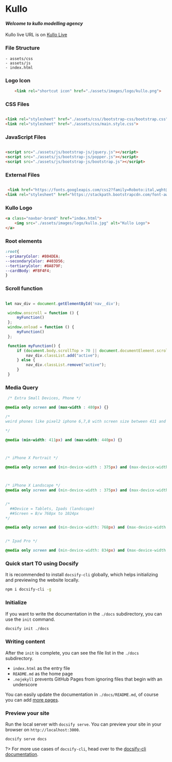 # Kullo
#### _Welcome to kullo modelling agency_

Kullo live URL is on  [Kullo Live](https://hdjerry.github.io/Kullo)

#### 

### File Structure

```file structure
- assets/css
- assets/js
- index.html
```

### 


### Logo Icon

```html
    <link rel="shortcut icon" href="./assets/images/logo/kullo.png">
```


### CSS Files

```html

<link rel="stylesheet" href="./assets/css//bootstrap-css/bootstrap.css">
<link rel="stylesheet" href="./assets/css/main.style.css">

```


### JavaScript Files

```html

<script src="./assets/js/bootstrap-js/jquery.js"></script>
<script src="./assets/js/bootstrap-js/popper.js"></script>
<script src="./assets/js/bootstrap-js/bootstrap.js"></script>

```


### External Files

```html

 <link href="https://fonts.googleapis.com/css2?family=Roboto:ital,wght@0,300;0,400;0,500;0,700;1,100&display=swap" rel="stylesheet">
<link rel="stylesheet" href="https://stackpath.bootstrapcdn.com/font-awesome/4.7.0/css/font-awesome.min.css">

```


### Kullo Logo

```html
<a class="navbar-brand" href="index.html">
    <img src="./assets/images/logo/kullo.jpg" alt="Kullo Logo">
</a>
```


### Root elements

```css
:root{
--primaryColor: #804DEA;
--secondaryColor: #403D56;
--tertiaryColor: #8A879F;
--cardBody: #F8F4F4;
}

```

### Scroll function

```javaScript

let nav_div = document.getElementById('nav__div');

 window.onscroll = function () {
     myFunction()
 };
 window.onload = function () {
     myFunction()
 };

 function myFunction() {
     if (document.body.scrollTop > 70 || document.documentElement.scrollTop > 70) {
         nav_div.classList.add("active");
     } else {
         nav_div.classList.remove("active");
     }
 }

```


### Media Query

```css
 /* Extra Small Devices, Phone */

@media only screen and (max-width : 480px) {}

/*
weird phones like pixel2 iphone 6,7,8 with screen size between 411 and 414

*/

@media (min-width: 411px) and (max-width: 440px) {}



/* iPhone X Portrait */

@media only screen and (min-device-width : 375px) and (max-device-width : 812px) and (-webkit-device-pixel-ratio : 3) and (orientation : portrait) {}



/* iPhone X Landscape */
@media only screen and (min-device-width : 375px) and (max-device-width : 812px) and (-webkit-device-pixel-ratio : 3) and (orientation : landscape) {}


/*
  ##Device = Tablets, Ipads (landscape)
  ##Screen = B/w 768px to 1024px
*/

@media only screen and (min-device-width: 768px) and (max-device-width: 1024px) and (orientation: portrait) and (-webkit-min-device-pixel-ratio: 1) {}


/* Ipad Pro */

@media only screen and (min-device-width: 834px) and (max-device-width: 1112px) and (-webkit-min-device-pixel-ratio: 2) {}

```

### 

### Quick start TO using Docsify

It is recommended to install `docsify-cli` globally, which helps initializing and previewing the website locally.

```bash
npm i docsify-cli -g
```

### Initialize

If you want to write the documentation in the `./docs` subdirectory, you can use the `init` command.

```bash
docsify init ./docs
```

### Writing content

After the `init` is complete, you can see the file list in the `./docs` subdirectory.

* `index.html` as the entry file
* `README.md` as the home page
* `.nojekyll` prevents GitHub Pages from ignoring files that begin with an underscore

You can easily update the documentation in `./docs/README.md`, of course you can add [more pages](more-pages.md).

### Preview your site

Run the local server with `docsify serve`. You can preview your site in your browser on `http://localhost:3000`.

```bash
docsify serve docs
```

?> For more use cases of `docsify-cli`, head over to the [docsify-cli documentation](https://github.com/docsifyjs/docsify-cli).